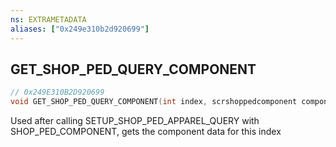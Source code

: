 ```yaml
---
ns: EXTRAMETADATA
aliases: ["0x249e310b2d920699"]
---
```

## GET_SHOP_PED_QUERY_COMPONENT

```c
// 0x249E310B2D920699
void GET_SHOP_PED_QUERY_COMPONENT(int index, scrshoppedcomponent componentItem);
```

Used after calling SETUP_SHOP_PED_APPAREL_QUERY with SHOP_PED_COMPONENT, gets the component data for this index

